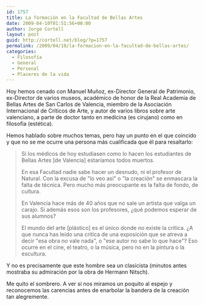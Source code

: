 ```yaml
---
id: 1757
title: La formación en la Facultad de Bellas Artes
date: 2009-04-10T01:51:56+00:00
author: Jorge Cortell
layout: post
guid: http://cortell.net/blog/?p=1757
permalink: /2009/04/10/la-formacion-en-la-facultad-de-bellas-artes/
categories:
  - Filosofí­a
  - General
  - Personal
  - Placeres de la vida
---
```

Hoy hemos cenado con Manuel Muñoz, ex-Director General de Patrimonio, ex-Director de varios museos, académico de honor de la Real Academia de Bellas Artes de San Carlos de Valencia, miembro de la Asociación Internacional de Críticos de Arte, y autor de varios libros sobre arte valenciano, a parte de doctor tanto en medicina (es cirujano) como en filosofía (estética).

Hemos hablado sobre muchos temas, pero hay un punto en el que coincido y que no se me ocurre una persona más cualificada que él para resaltarlo:

> Si los médicos de hoy estudiasen como lo hacen los estudiantes de Bellas Artes [de Valencia] estaríamos todos muertos.
> 
> En esa Facultad nadie sabe hacer un desnudo, ni el profesor de Natural. Con la excusa de "lo veo así" o "la creación" se enmascara la falta de técnica. Pero mucho más preocupante es la falta de fondo, de cultura.
> 
> En Valencia hace más de 40 años que no sale un artista que valga un carajo. Si además esos son los profesores, ¿qué podemos esperar de sus alumnos?
> 
> El mundo del arte [plástico] es el único donde no existe la crítica. ¿A que nunca has leído una crítica de una exposición que se atreva a decir "esa obra no vale nada", o "ese autor no sabe lo que hace"? Eso ocurre en el cine, el teatro, o la música, pero no en la pintura o la escultura.

Y no es precisamente que este hombre sea un clasicista (minutos antes mostraba su admiración por la obra de Hermann Nitsch).

Me quito el sombrero. A ver si nos miramos un poquito al espejo y reconocemos las carencias antes de enarbolar la bandera de la creación tan alegremente.